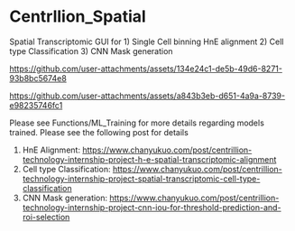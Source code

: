 # Centrllion_Spatial
Spatial Transcriptomic GUI for 1) Single Cell binning HnE alignment 2) Cell type Classification 3) CNN Mask generation

https://github.com/user-attachments/assets/134e24c1-de5b-49d6-8271-93b8bc5674e8


https://github.com/user-attachments/assets/a843b3eb-d651-4a9a-8739-e98235746fc1


Please see Functions/ML_Training for more details regarding models trained. 
Please see the following post for details
1) HnE Alignment: https://www.chanyukuo.com/post/centrillion-technology-internship-project-h-e-spatial-transcriptomic-alignment
2) Cell type Classification: https://www.chanyukuo.com/post/centrillion-technology-internship-project-spatial-transcriptomic-cell-type-classification
3) CNN Mask generation: https://www.chanyukuo.com/post/centrillion-technology-internship-project-cnn-iou-for-threshold-prediction-and-roi-selection



